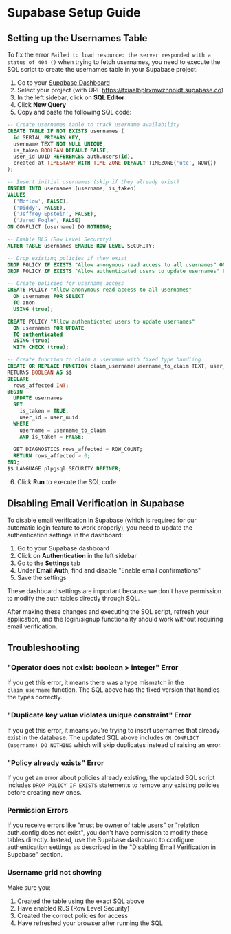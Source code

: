 # Supabase Setup Guide

## Setting up the Usernames Table

To fix the error `Failed to load resource: the server responded with a status of 404 ()` when trying to fetch usernames, you need to execute the SQL script to create the usernames table in your Supabase project.

1. Go to your [Supabase Dashboard](https://app.supabase.com/)
2. Select your project (with URL https://txiaalbplrxmwznnoidt.supabase.co)
3. In the left sidebar, click on **SQL Editor**
4. Click **New Query**
5. Copy and paste the following SQL code:

```sql
-- Create usernames table to track username availability
CREATE TABLE IF NOT EXISTS usernames (
  id SERIAL PRIMARY KEY,
  username TEXT NOT NULL UNIQUE,
  is_taken BOOLEAN DEFAULT FALSE,
  user_id UUID REFERENCES auth.users(id),
  created_at TIMESTAMP WITH TIME ZONE DEFAULT TIMEZONE('utc', NOW())
);

-- Insert initial usernames (skip if they already exist)
INSERT INTO usernames (username, is_taken)
VALUES 
  ('Mcflow', FALSE),
  ('Diddy', FALSE),
  ('Jeffrey Epstein', FALSE),
  ('Jared Fogle', FALSE)
ON CONFLICT (username) DO NOTHING;

-- Enable RLS (Row Level Security)
ALTER TABLE usernames ENABLE ROW LEVEL SECURITY;

-- Drop existing policies if they exist
DROP POLICY IF EXISTS "Allow anonymous read access to all usernames" ON usernames;
DROP POLICY IF EXISTS "Allow authenticated users to update usernames" ON usernames;

-- Create policies for username access
CREATE POLICY "Allow anonymous read access to all usernames" 
  ON usernames FOR SELECT 
  TO anon
  USING (true);

CREATE POLICY "Allow authenticated users to update usernames" 
  ON usernames FOR UPDATE
  TO authenticated
  USING (true)
  WITH CHECK (true);

-- Create function to claim a username with fixed type handling
CREATE OR REPLACE FUNCTION claim_username(username_to_claim TEXT, user_uuid UUID)
RETURNS BOOLEAN AS $$
DECLARE
  rows_affected INT;
BEGIN
  UPDATE usernames 
  SET 
    is_taken = TRUE,
    user_id = user_uuid
  WHERE 
    username = username_to_claim 
    AND is_taken = FALSE;
  
  GET DIAGNOSTICS rows_affected = ROW_COUNT;
  RETURN rows_affected > 0;
END;
$$ LANGUAGE plpgsql SECURITY DEFINER;
```

6. Click **Run** to execute the SQL code

## Disabling Email Verification in Supabase

To disable email verification in Supabase (which is required for our automatic login feature to work properly), you need to update the authentication settings in the dashboard:

1. Go to your Supabase dashboard
2. Click on **Authentication** in the left sidebar
3. Go to the **Settings** tab
4. Under **Email Auth**, find and disable "Enable email confirmations"
5. Save the settings

These dashboard settings are important because we don't have permission to modify the auth tables directly through SQL.

After making these changes and executing the SQL script, refresh your application, and the login/signup functionality should work without requiring email verification.

## Troubleshooting

### "Operator does not exist: boolean > integer" Error

If you get this error, it means there was a type mismatch in the `claim_username` function. The SQL above has the fixed version that handles the types correctly.

### "Duplicate key value violates unique constraint" Error

If you get this error, it means you're trying to insert usernames that already exist in the database. The updated SQL above includes `ON CONFLICT (username) DO NOTHING` which will skip duplicates instead of raising an error.

### "Policy already exists" Error

If you get an error about policies already existing, the updated SQL script includes `DROP POLICY IF EXISTS` statements to remove any existing policies before creating new ones.

### Permission Errors

If you receive errors like "must be owner of table users" or "relation auth.config does not exist", you don't have permission to modify those tables directly. Instead, use the Supabase dashboard to configure authentication settings as described in the "Disabling Email Verification in Supabase" section.

### Username grid not showing

Make sure you:
1. Created the table using the exact SQL above 
2. Have enabled RLS (Row Level Security)
3. Created the correct policies for access
4. Have refreshed your browser after running the SQL 